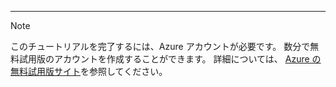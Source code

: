 ---
> [!NOTE]
> このチュートリアルを完了するには、Azure アカウントが必要です。 数分で無料試用版のアカウントを作成することができます。 詳細については、 [Azure の無料試用版サイト](https://azure.microsoft.com/pricing/free-trial/)を参照してください。
> 
> 

